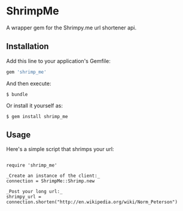 # ShrimpMe

A wrapper gem for the Shrimpy.me url shortener api.

## Installation

Add this line to your application's Gemfile:

```ruby
gem 'shrimp_me'
```

And then execute:

    $ bundle

Or install it yourself as:

    $ gem install shrimp_me

## Usage

Here's a simple script that shrimps your url:
<pre><code>
require 'shrimp_me'

_Create an instance of the client:_
connection = ShrimpMe::Shrimp.new

_Post your long url:_
shrimpy_url = connection.shorten("http://en.wikipedia.org/wiki/Norm_Peterson")
</pre></code>
